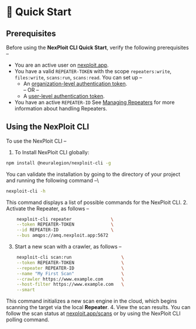 # 🚀 Quick Start
## Prerequisites
Before using the **NexPloit CLI Quick Start**, verify the following prerequisites –
* You are an active user on [nexploit.app](www.nexploit.app).
* You have a valid `REPEATER-TOKEN` with the scope `repeaters:write`, `files:write`, `scans:run`, `scans:read`. You can set up –
    * An [organization-level authentication token](guide/np-web-ui/advanced-set-up/managing-org#Managing-Organization-APICLI-Authentication-Tokens).\
  – OR – 
    * A [user-level authentication token](guide/np-web-ui/advanced-set-up/managing-personal-account#Managing-Your-Personal-API-Keys-Authentication-Tokens).
* You have an active `REPEATER-ID` See [Managing Repeaters](guide/np-web-ui/advanced-set-up/managing-repeaters) for more information about handling Repeaters.

## Using the NexPloit CLI
To use the NexPloit CLI –
1. To Install NexPloit CLI globally:
```bash
npm install @neuralegion/nexploit-cli -g
```
You can validate the installation by going to the directory of your project and running the following command –\
```bash
nexploit-cli -h
```
This command displays a list of possible commands for the NexPloit CLI.
2. Activate the Repeater, as follows –
```bash
    nexploit-cli repeater               \
    --token REPEATER-TOKEN              \
    --id REPEATER-ID                    \
    --bus amqps://amq.nexploit.app:5672
```
3. Start a new scan with a crawler, as follows –
```bash
    nexploit-cli scan:run                   \
    --token REPEATER-TOKEN                  \
    --repeater REPEATER-ID                  \
    --name "My First Scan"                  \
    --crawler https://www.example.com       \
    --host-filter https://www.example.com   \
    --smart
```
This command initializes a new scan engine in the cloud, which begins scanning the target via the local **Repeater**.
4. View the scan results. You can follow the scan status at [nexploit.app/scans](https://nexploit.app/scans) or by using the NexPloit CLI polling command.
